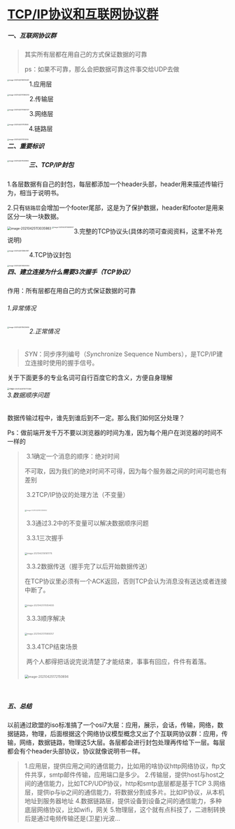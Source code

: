 # [TCP/IP协议和互联网协议群](https://course.study.163.com/480000006851432/lecture-480000037172592)

##### 一、互联网协议群

> 其实所有层都在用自己的方式保证数据的可靠
>
> ps：如果不可靠，那么会把数据可靠这件事交给UDP去做

<img src="TCPIP协议和互联网协议群.assets/image-20210423165136401.png" alt="image-20210423165136401" style="zoom: 25%;" align="left"/>

1.应用层

<img src="TCPIP协议和互联网协议群.assets/image-20210423170800312.png" alt="image-20210423170800312" style="zoom: 25%;" align="left"/>

2.传输层

<img src="TCPIP协议和互联网协议群.assets/image-20210423170820127.png" alt="image-20210423170820127" style="zoom: 25%;" align="left" />

3.网络层

<img src="TCPIP协议和互联网协议群.assets/image-20210423171131592.png" alt="image-20210423171131592" style="zoom:25%;" align="left"/>

4.链路层

<img src="TCPIP协议和互联网协议群.assets/image-20210423171212145.png" alt="image-20210423171212145" style="zoom:25%;" align="left"/>

##### 二、重要标识

<img src="TCPIP协议和互联网协议群.assets/image-20210425111251996.png" alt="image-20210425111251996" style="zoom:25%;" align="left"/>

##### 三、TCP/IP封包

1.各层数据有自己的封包，每层都添加一个header头部，header用来描述传输行为，相当于说明书。

2.只有`链路层`会增加一个footer尾部，这是为了保护数据，header和footer是用来区分一块一块数据。

<img src="TCPIP协议和互联网协议群.assets/image-20210425113035983.png" alt="image-20210425113035983" style="zoom: 50%;" align="left"/>

<img src="TCPIP协议和互联网协议群.assets/image-20210425113459257.png" alt="image-20210425113459257" style="zoom:25%;" align="left"/>

3.完整的TCP协议头(具体的项可查阅资料，这里不补充说明)

<img src="TCPIP协议和互联网协议群.assets/image-20210425113800187.png" alt="image-20210425113800187" style="zoom: 25%;" align="left" />

4.TCP协议封包

<img src="TCPIP协议和互联网协议群.assets/image-20210425114539304.png" alt="image-20210425114539304" style="zoom: 25%;" align="left"/>

##### 四、建立连接为什么需要3次握手（TCP协议）

作用：所有层都在用自己的方式保证数据的可靠

###### 1.异常情况

<img src="TCPIP协议和互联网协议群.assets/image-20210425115035655.png" alt="image-20210425115035655" style="zoom:25%;" align="left"/>

###### 2.正常情况

> *SYN*：同步序列编号（*Syn*chronize Sequence Numbers），是TCP/IP建立连接时使用的握手信号。

关于下面更多的专业名词可自行百度它的含义，方便自身理解

<img src="TCPIP协议和互联网协议群.assets/image-20210425115717366.png" alt="image-20210425115717366" style="zoom:28%;" align="left"/>

###### 3.数据顺序问题

数据传输过程中，谁先到谁后到不一定。那么我们如何区分处理？

Ps：做前端开发千万不要以浏览器的时间为准，因为每个用户在浏览器的时间不一样的

> 
>
> ​	3.1确定一个消息的顺序：绝对时间
>
> ​		不可取，因为我们的绝对时间不可得，因为每个服务器之间的时间可能也有差别
>
> ​	3.2TCP/IP协议的处理方法（不变量）
>
> ​		<img src="TCPIP协议和互联网协议群.assets/image-20210425160355062.png" alt="image-20210425160355062" style="zoom:25%;" />
>
> ​	3.3通过3.2中的不变量可以解决数据顺序问题
>
> ​		3.3.1三次握手
>
> ​		<img src="TCPIP协议和互联网协议群.assets/image-20210425161611715.png" alt="image-20210425161611715" style="zoom: 33%;"/>
>
> ​		3.3.2数据传送（握手完了以后开始数据传送）
>
> ​				在TCP协议里必须有一个ACK返回，否则TCP会认为消息没有送达或者连接中断了。
>
> ​				<img src="TCPIP协议和互联网协议群.assets/image-20210425170054693.png" alt="image-20210425170054693" style="zoom:33%;" />
>
> ​		3.3.3顺序解决
>
> ​				<img src="TCPIP协议和互联网协议群.assets/image-20210425170806057.png" alt="image-20210425170806057" style="zoom: 33%;" />
>
> ​		3.3.4TCP结束场景
>
> ​				两个人都得把话说完说清楚了才能结束，事事有回应，件件有着落。
>
> ​				<img src="TCPIP协议和互联网协议群.assets/image-20210425172150694.png" alt="image-20210425172150694" style="zoom: 50%;" />
>
> 

​		

##### 五、总结

以前通过欧盟的iso标准搞了一个osi7大层：应用，展示，会话，传输，网络，数据链路，物理，后面根据这个网络协议模型概念又出了个互联网协议群：应用，传输，网络，数据链路，物理这5大层。各层都会进行封包处理再传给下一层。每层都会有个header头部协议，协议就像说明书一样。

> 1.应用层，提供应用之间的通信能力，比如用的啥协议http网络协议，ftp文件共享，smtp邮件传输，应用端口是多少。
> 		2.传输层，提供host与host之间的通信能力，比如TCP/UDP协议，http和smtp底层都是基于TCP
> 		3.网络层，提供ip与ip之间的通信能力，将数据分割成多片。比如IP协议，从本机地址到服务器地址
> 		4.数据链路层，提供设备到设备之间的通信能力，多种底层网络协议，比如wifi，网关
> 		5.物理层，这个就有点科技了，二进制转换后是通过电频传输还是(卫星)光波...